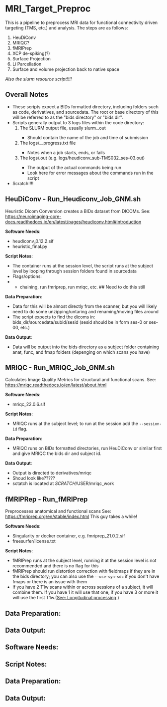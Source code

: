 # MRI_Target_Preproc
This is a pipeline to preprocess MRI data for functional connectivity driven targeting (TMS, etc.) and analysis. The steps are as follows: 

1. HeuDiConv
2. MRIQC?
3. fMRIPrep
4. XCP de-spiking(?)
5. Surface Projection
6. Li Parcellation
7. Surface and volume projection back to native space

*Also the slurm resource script!!!!*

## Overall Notes
- These scripts expect a BIDs formatted directory, including folders such as code, derivatives, and sourcedata. The root or base directory of this will be referred to as the "bids directory" or "bids dir".
- Scripts generally output to 3 logs files within the code directory:
  1. The SLURM output file, usually slurm_<jobid>.out
     - Should contain the name of the job and time of submission 
  2. The logs/<subid>_<sesid>_progress.txt file
     - Notes when a job starts, ends, or fails
  3. The logs/<step-name>_<subid>_<sesid>.out (e.g. logs/heudiconv_sub-TMS032_ses-03.out)
     - The output of the actual commands being run
     - Look here for error messages about the commands run in the script
- Scratch!!!!

## HeuDiConv - Run_Heudiconv_Job_GNM.sh
Heuristic Dicom Conversion creates a BIDs dataset from DICOMs. 
See: https://neuroimaging-core-docs.readthedocs.io/en/latest/pages/heudiconv.html#introduction


**Software Needs**:
- heudiconv_0.12.2.sif
- heuristic_final.py

**Script Notes**:
- The container runs at the session level, the script runs at the subject level by looping through session folders found in sourcedata
- Flags/options:
- - chaining, run fmriprep, run mriqc, etc. ## Need to do this still 

**Data Preparation**:
- Data for this will be almost directly from the scanner, but you will likely need to do some unzipping/untaring and renaming/moving files around
- The script expects to find the dicoms in: bids_dir/sourcedata/subid/sesid (sesid should be in form ses-0 or ses-00, etc.)

**Data Output**:
- Data will be output into the bids directory as a subject folder containing anat, func, and fmap folders (depenging on which scans you have)

## MRIQC - Run_MRIQC_Job_GNM.sh
Calculates Image Quality Metrics for structural and functional scans. 
See: https://mriqc.readthedocs.io/en/latest/about.html

**Software Needs**:
- mriqc_22.0.6.sif

**Script Notes**:
- MRIQC runs at the subject level; to run at the session add the `--session-id` flag. 

**Data Preparation**:
- MRIQC runs on BIDs formatted directories, run HeuDiConv or similar first and give MRIQC the bids dir and subject id. 

**Data Output**:
- Output is directed to derivatives/mriqc
- Shoud look like?????
- sctatch is located at $SCRATCH/$USER/mriqc_work

## fMRIPRep - Run_fMRIPrep
Preprocesses anatomical and functional scans
See: https://fmriprep.org/en/stable/index.html
This guy takes a while!

**Software Needs**:
- Singularity or docker container, e.g. fmriprep_21.0.2.sif
- freesurfer/license.txt

**Script Notes**:
- fMRIPrep runs at the subject level, running it at the session level is not recommended and there is no flag for this 
- fMRIPrep should run distortion correction with fieldmaps if they are in the bids directory; you can also use the `--use-syn-sdc` if you don't have fmaps or there is an issue with them
- If you have 2 T1w scans within or across sessions of a subject, it will combine them. If you have 1 it will use that one, if you have 3 or more it will use the first T1w.([See: Longitudinal processing](https://fmriprep.org/en/stable/workflows.html#longitudinal-processing:~:text=the%20_roi%20suffix.-,Longitudinal%20processing,%EF%83%81,-In%20the%20case)
) 

**Data Preparation**:
- 
**Data Output**:
- 


**Software Needs**:
- 

**Script Notes**:
- 

**Data Preparation**:
- 
**Data Output**:
- 


